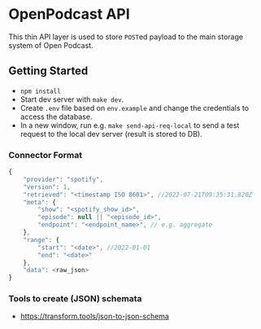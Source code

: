 # OpenPodcast API

This thin API layer is used to store `POST`ed payload to the main storage system of Open Podcast.

## Getting Started

-   `npm install`
-   Start dev server with `make dev`.
-   Create `.env` file based on `env.example` and change the credentials to access the database.
-   In a new window, run e.g. `make send-api-req-local` to send a test request to the local dev server (result is stored to DB).

### Connector Format

```javascript
{
    "provider": "spotify",
    "version": 1,
    "retrieved": "<timestamp ISO 8601>", //2022-07-21T09:35:31.820Z
    "meta": {
        "show": "<spotify_show_id>",
        "episode": null || "<episode_id>",
        "endpoint": "<endpoint_name>", // e.g. aggregate
    },
    "range": {
        "start": "<date>", //2022-01-01
        "end": "<date>"
    },
    "data": <raw_json>
}
```

### Tools to create (JSON) schemata

-   https://transform.tools/json-to-json-schema
